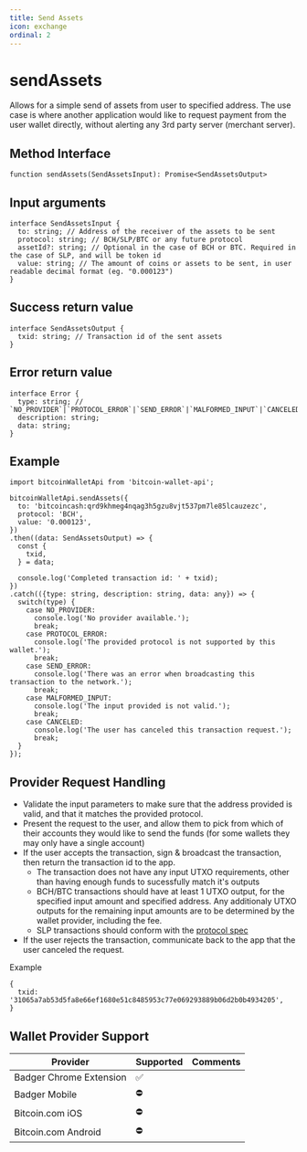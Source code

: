 ```yaml
---
title: Send Assets
icon: exchange
ordinal: 2
---
```


# sendAssets

Allows for a simple send of assets from user to specified address. The use case is where another application would like to request payment from the user wallet directly, without alerting any 3rd party server (merchant server).

## Method Interface

```
function sendAssets(SendAssetsInput): Promise<SendAssetsOutput>
```

## Input arguments

```
interface SendAssetsInput {
  to: string; // Address of the receiver of the assets to be sent
  protocol: string; // BCH/SLP/BTC or any future protocol
  assetId?: string; // Optional in the case of BCH or BTC. Required in the case of SLP, and will be token id
  value: string; // The amount of coins or assets to be sent, in user readable decimal format (eg. "0.000123")
}
```

## Success return value

```
interface SendAssetsOutput {
  txid: string; // Transaction id of the sent assets
}
```

## Error return value

```
interface Error {
  type: string; // `NO_PROVIDER`|`PROTOCOL_ERROR`|`SEND_ERROR`|`MALFORMED_INPUT`|`CANCELED`
  description: string;
  data: string;
}
```

## Example

```
import bitcoinWalletApi from 'bitcoin-wallet-api';

bitcoinWalletApi.sendAssets({
  to: 'bitcoincash:qrd9khmeg4nqag3h5gzu8vjt537pm7le85lcauzezc',
  protocol: 'BCH',
  value: '0.000123',
})
.then((data: SendAssetsOutput) => {
  const {
    txid,
  } = data;

  console.log('Completed transaction id: ' + txid);
})
.catch(({type: string, description: string, data: any}) => {
  switch(type) {
    case NO_PROVIDER:
      console.log('No provider available.');
      break;
    case PROTOCOL_ERROR:
      console.log('The provided protocol is not supported by this wallet.');
      break;
    case SEND_ERROR:
      console.log('There was an error when broadcasting this transaction to the network.');
      break;
    case MALFORMED_INPUT:
      console.log('The input provided is not valid.');
      break;
    case CANCELED:
      console.log('The user has canceled this transaction request.');
      break;
  }
});
```

## Provider Request Handling

- Validate the input parameters to make sure that the address provided is valid, and that it matches the provided protocol.
- Present the request to the user, and allow them to pick from which of their accounts they would like to send the funds (for some wallets they may only have a single account)
- If the user accepts the transaction, sign & broadcast the transaction, then return the transaction id to the app.
  - The transaction does not have any input UTXO requirements, other than having enough funds to sucessfully match it's outputs
  - BCH/BTC transactions should have at least 1 UTXO output, for the specified input amount and specified address. Any additionaly UTXO outputs for the remaining input amounts are to be determined by the wallet provider, including the fee.
  - SLP transactions should conform with the [protocol spec](https://github.com/simpleledger/slp-specifications/blob/master/slp-token-type-1.md#send---spend-transaction)
- If the user rejects the transaction, communicate back to the app that the user canceled the request.

Example

```
{
  txid: '31065a7ab53d5fa8e66ef1680e51c8485953c77e069293889b06d2b0b4934205',
}
```

## Wallet Provider Support

| Provider                | Supported | Comments |
| ----------------------- | --------- | -------- |
| Badger Chrome Extension | ✅        |          |
| Badger Mobile           | ⛔️       |          |
| Bitcoin.com iOS         | ⛔️       |          |
| Bitcoin.com Android     | ⛔️       |          |

